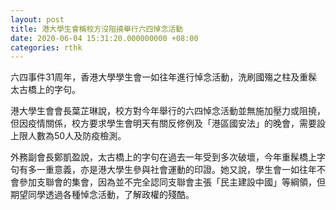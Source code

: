 ```yaml
---
layout: post
title: 港大學生會稱校方沒阻撓舉行六四悼念活動
date: 2020-06-04 15:31:20.000000000 +08:00
categories: rthk
---
```


六四事件31周年，香港大學學生會一如往年進行悼念活動，洗刷國殤之柱及重髹太古橋上的字句。

港大學生會會長葉芷琳說，校方對今年舉行的六四悼念活動並無施加壓力或阻撓，但因疫情關係，校方要求學生會明天有關反修例及「港區國安法」的晚會，需要設上限人數為50人及防疫檢測。

外務副會長鄭凱盈說，太古橋上的字句在過去一年受到多次破壞，今年重髹橋上字句有多一重意義，亦是港大學生參與社會運動的印證。她又說，學生會一如往年不會參加支聯會的集會，因為並不完全認同支聯會主張「民主建設中國」等綱領，但期望同學透過各種悼念活動，了解政權的殘酷。
